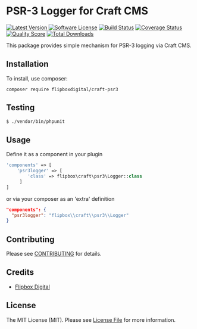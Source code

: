 # PSR-3 Logger for Craft CMS
[![Latest Version](https://img.shields.io/github/release/flipbox/craft-psr3.svg?style=flat-square)](https://github.com/flipbox/craft-psr3/releases)
[![Software License](https://img.shields.io/badge/license-MIT-brightgreen.svg?style=flat-square)](LICENSE.md)
[![Build Status](https://img.shields.io/travis/flipbox/craft-psr3/master.svg?style=flat-square)](https://travis-ci.org/flipbox/craft-psr3)
[![Coverage Status](https://img.shields.io/scrutinizer/coverage/g/flipbox/craft-psr3.svg?style=flat-square)](https://scrutinizer-ci.com/g/flipbox/craft-psr3/code-structure)
[![Quality Score](https://img.shields.io/scrutinizer/g/flipbox/craft-psr3.svg?style=flat-square)](https://scrutinizer-ci.com/g/flipbox/craft-psr3)
[![Total Downloads](https://img.shields.io/packagist/dt/flipboxdigital/craft-psr3.svg?style=flat-square)](https://packagist.org/packages/flipbox/craft-psr3)

This package provides simple mechanism for PSR-3 logging via Craft CMS.

## Installation

To install, use composer:

```
composer require flipboxdigital/craft-psr3
```

## Testing

``` bash
$ ./vendor/bin/phpunit
```

## Usage
Define it as a component in your plugin
```php 
'components' => [
    'psr3logger' => [
        'class' => flipbox\craft\psr3\Logger::class
     ]
]
```
or via your composer as an 'extra' definition
```json
"components": {
  "psr3logger": "flipbox\\craft\\psr3\\Logger"
}
```

## Contributing

Please see [CONTRIBUTING](https://github.com/flipbox/craft-psr3/blob/master/CONTRIBUTING.md) for details.


## Credits

- [Flipbox Digital](https://github.com/flipbox)

## License

The MIT License (MIT). Please see [License File](https://github.com/flipbox/craft-psr3/blob/master/LICENSE) for more information.
